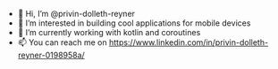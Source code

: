 - 👋 Hi, I’m @privin-dolleth-reyner
- 👀 I’m interested in building cool applications for mobile devices
- 🌱 I’m currently working with kotlin and coroutines
- 📫 You can reach me on https://www.linkedin.com/in/privin-dolleth-reyner-0198958a/

<!---
privin-dolleth-reyner/privin-dolleth-reyner is a ✨ special ✨ repository because its `README.md` (this file) appears on your GitHub profile.
You can click the Preview link to take a look at your changes.
--->
